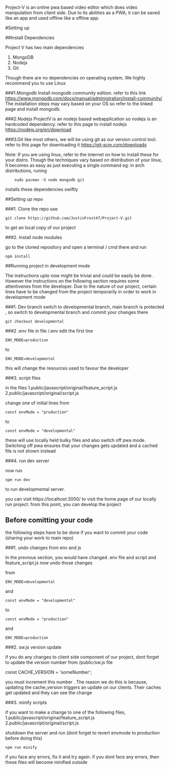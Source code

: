 Project-V is an online pwa based video editor which does video manipulation from client side. Due to its abilities as a PWA, it can be saved like an app and used offline like a  offline app.

#Setting up

##Install Dependencies

Project V has two main dependencies
1. MongoDB
2. Nodejs
3. Git

Though there are no dependencies on operating system, We highly recommend you to use Linux

###1.Mongodb
Install mongodb community edition.  refer to this link https://www.mongodb.com/docs/manual/administration/install-community/
The installation steps may vary based on your OS so refer to the linked page and install mongodb. 

###2.Nodejs 
ProjectV is an nodejs based webapplication so nodejs is an hardcoded dependency.
refer to this page to install nodejs https://nodejs.org/en/download



###3.Git
like most others, we will be using git as our version control tool. 
refer to this page for downloading it https://git-scm.com/downloads

Note: If you are using linux, refer to the internet on how to install these for your distro. Though the techniques vary based on distribution of your linux, It becomes as easy as just executing a single command
eg: in arch distributions, runing
		
		sudo pacman -S node mongodb git
installs these dependencies swiftly


##Setting up repo

###1. Clone the repo
use

	git clone https://github.com/JustinFrost47/Project-V.git

to get an local copy of  our project

###2. Install node modules

go to the cloned repository  and open a terminal / cmd there and run 

	npm install


##Running project in development mode

The instructions upto now might be trivial and could be easily be done . However the instructions on the following section requires some attentivenes from the developer. Due to the nature of our project, certain lines have to be changed from the project temporarily in order to work in development mode

###1. Dev branch
switch to developmental branch, main branch is protected , so switch to developmental branch and commit your changes there

	git checkout developmental

###2 .env file
in file /.env  edit the first line

	ENV_MODE=production

to

	ENV_MODE=developmental

this will change the resources used to favour the developer

###3. script files

in the files
	1.public/javascript/original/feature_script.js
	2.public/javascript/original/script.js

change one of initial lines from 

	const envMode = "production"
to

	const envMode = "developmental"

these will use locally held bulky files and also switch off pwa mode. Switching off pwa ensures that your changes gets updated and a cached file is not shown instead


###4. run dev server

now run 

	npm run dev

to run developmental server. 

you can visit https://localhost:3000/ to visit the home page of our locally run project.
from this point, you can develop the project 


## Before comitting your code

the following steps have to be done if you want to commit  your code (sharing your work to main repo)

###1. undo changes from env and js

In the previous section, you would have changed .env file and script and feature_script.js
now undo those changes 

 from 
	
	ENV_MODE=developmental

and

	const envMode = "developmental"
to

	const envMode = "production"
	
and 
	
	ENV_MODE=production


###2. sw.js version update

if you do any changes to  client side component of our project, dont forget to update the version number from  /public/sw.js file

const CACHE_VERSION = 'someNumber';

you must  increment this number . 
The reason we do this is because, updating the cache_version triggers an update on our clients. Their caches get updated and they can  see the change 

###3. minify scripts

if you want to make a change to one of the following files, 
	1.public/javascript/original/feature_script.js
	2.public/javascript/original/script.js

shutdown  the server and run  (dont forget to revert envmode to production before doing this)

	npm run minify
	
if you face any errors, fix it and try again. if you dont face any errors, then these files will become minified outside



